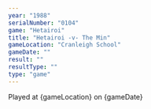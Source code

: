 ```yaml
---
year: "1988"
serialNumber: "0104" 
game: "Hetairoi"
title: "Hetairoi -v- The Min"
gameLocation: "Cranleigh School"
gameDate: ""
result: ""
resultType: ""
type: "game"
---
```


Played at {gameLocation} on {gameDate} 